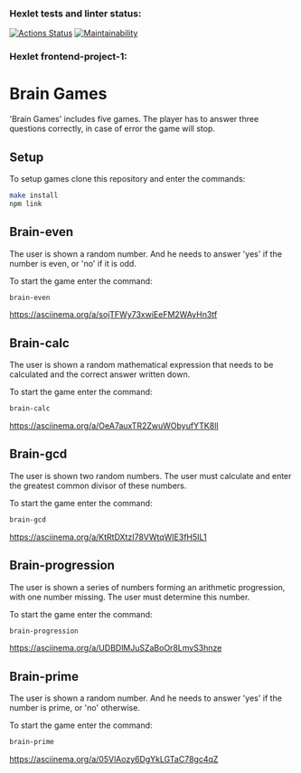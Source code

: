 ### Hexlet tests and linter status:
[![Actions Status](https://github.com/yuramummy/frontend-project-lvl1/workflows/hexlet-check/badge.svg)](https://github.com/yuramummy/frontend-project-lvl1/actions)
[![Maintainability](https://api.codeclimate.com/v1/badges/850b17f0883ba9dc9e5b/maintainability)](https://codeclimate.com/github/yuramummy/frontend-project-lvl1/maintainability)




### Hexlet frontend-project-1:

<h1>Brain Games</h1>
<p>'Brain Games' includes five games. The player has to answer three questions correctly, in case of error the game will stop.</p>

## Setup
To setup games clone this repository and enter the commands:
```sh
make install
npm link
```

## Brain-even
The user is shown a random number. And he needs to answer 'yes' if the number is even, or 'no' if it is odd.

To start the game enter the command:
```sh
brain-even
```
https://asciinema.org/a/sojTFWy73xwiEeFM2WAyHn3tf

## Brain-calc
The user is shown a random mathematical expression that needs to be calculated and the correct answer written down.

To start the game enter the command:
```sh
brain-calc
```
https://asciinema.org/a/OeA7auxTR2ZwuWObyufYTK8lI

## Brain-gcd
The user is shown two random numbers. The user must calculate and enter the greatest common divisor of these numbers.

To start the game enter the command:
```sh
brain-gcd
```
https://asciinema.org/a/KtRtDXtzI78VWtqWIE3fH5IL1

## Brain-progression
The user is shown a series of numbers forming an arithmetic progression, with one number missing. The user must determine this number.

To start the game enter the command:
```sh
brain-progression
```
https://asciinema.org/a/UDBDlMJuSZaBoOr8LmvS3hnze

## Brain-prime
The user is shown a random number. And he needs to answer 'yes' if the number is prime, or 'no' otherwise.

To start the game enter the command:
```sh
brain-prime
```
https://asciinema.org/a/05VlAozy6DgYkLGTaC78gc4qZ
